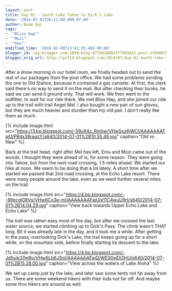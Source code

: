 ```yaml
---
layout: post
title: Day 81 - South Lake Tahoe to Dick's Lake
date: '2014-07-01T20:11:00.000-07:00'
author: Noam Gal
tags:
- '"Bliss Hap"'
- '"Mozi"'
- '"Emu"'
modified_time: '2016-02-08T13:41:35.402-08:00'
blogger_id: tag:blogger.com,1999:blog-8715620883377891841.post-379900353615659975
blogger_orig_url: http://pct14.blogspot.com/2014/07/day-81-south-lake-tahoe-to-dicks-lake.html
---
```


 After a show morning in our hotel room, we finally headed out to send the rest of our packages from the post
 office. We had some problems sending the one to Old Station, because it contained a gas canister. At first, the
 clerk said there's no way to send it on the mail. But after checking their books, he said we can send it ground
 only. That will work.
 We then went to the outfitter, to wait for our ride there. We met Bliss Hap, and she
 joined our ride up to the trail with trail Angel Mel. I also bought a new pair of sun gloves, but they are much
 heavier and sturdier than my old pair. I don't really like them as much.


{% include image.html src="https://3.bp.blogspot.com/-59oX4z_Rmhw/VHw5xz6jWCI/AAAAAAAFajU/PBdx38ragzY/s640/2014-07-01%2B10.55.49.jpg" caption="Old vs New" %}

 Back at the trail head, right after Mel has left, Emu and Mozi came out of the woods. I thought they were ahead of
 is, for some reason. They were going into Tahoe, but from the next road crossing, 1.5 miles ahead.
 We started
 our hike at noon. We seem to be doing that a lot lately. A short time after we started we passed that 2nd road
 crossing, at the Echo Lake resort. There were many people around the lake, even as we went further several miles on
 the trail.


{% include image.html src="https://4.bp.blogspot.com/--89ecgI08Vo/VHw6Co3e-mI/AAAAAAAFajU/e11C4wuU9rI/s640/2014-07-01%2B14.04.29.jpg" caption="View back towards Upper Echo Lake and Echo Lake" %}

 The trail was rather easy most of the day, but after we crossed the last water source, we started climbing up to
 Dick's Pass. The climb wasn't THAT long. Bit it was already late in the day, and it took me a while. After getting
 to the pass, overlooking Dick's Lake, the trail keeps going up for a short while, on the mountain side, before
 finally starting its descent to the lake.


{% include image.html src="https://4.bp.blogspot.com/-Jd5uik37mRo/VHw6Lb6JSoI/AAAAAAAFajQ/WE00stDi3HU/s640/2014-07-01%2B15.28.00.jpg" caption="View across the waters of Lake Aloha" %}

 We set up camp just by the lake, and later saw some tents not fat away from us. There are some weekend hikers with
 their kids not far off. And maybe some thru hikers are around as well.
